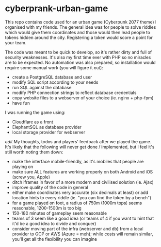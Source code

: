 # cyberprank-urban-game

This repo contains code used for an urban game (Cyberpunk 2077 theme) I organised with my friends.
The general idea was for people to solve riddles which would give them coordinates and those would then lead people to tokens hidden around the city. Registering a token would score a point for your team.

The code was meant to be quick to develop, so it's rather dirty and full of security weaknesses. It's also my first time ever with PHP so no miracles are to be expected. No automation was also prepared, so installation would require some manual work (you will figure it out):
- create a PostgreSQL database and user
- modify SQL script according to your needs
- run SQL against the database
- modify PHP connection strings to reflect database credentials
- copy website files to a webserver of your choice (ie. nginx + php-fpm)
- have fun

I was running the game using:
- Cloudflare as a front
- ElephantSQL as database provider
- local storage provider for webserver

*edit*
My thoughts, todos and players' feedback after we played the game. It's likely that the following will never get done / implemented, but I feel it's still worth noting them down:
- make the interface mobile-friendly, as it's mobiles that people are playing on
- make sure ALL features are working properly on both Android and iOS (screw you, Apple)
- ditch iframes in favor of a more modern and civilised solution (ie. Ajax)
- improve quality of the code in general
- either make coordinates very accurate (six decimals at least) or add location hints to every riddle (ie. "you can find the token by a bench")
- for a game played on foot, a radius of 750m (1000m tops) seems reasonable, 1200-1500m is too big
- 150-180 minutes of gameplay seem reasonable
- teams of 3 seem like a good idea (or teams of 4 if you want to hint that it'd be a good idea to divide and conquer)
- consider moving part of the infra (webserver and db) from a local provider to GCP or AWS (Azure = meh); while costs will remain similar, you'll get all the flexibility you can imagine
